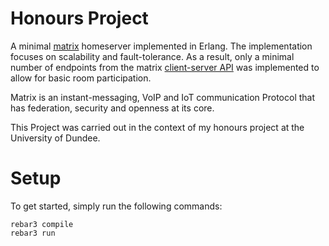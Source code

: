 Honours Project
===============

A minimal [matrix](matrix.org) homeserver implemented in Erlang. The implementation focuses on scalability and fault-tolerance. As a result, only a minimal number of endpoints from the matrix [client-server API](https://spec.matrix.org/latest/client-server-api/) was implemented to allow for basic room participation.

Matrix is an instant-messaging, VoIP and IoT communication Protocol that has federation, security and openness at its core.

This Project was carried out in the context of my honours project at the University of Dundee.

# Setup
To get started, simply run the following commands:

```
rebar3 compile
rebar3 run
```

